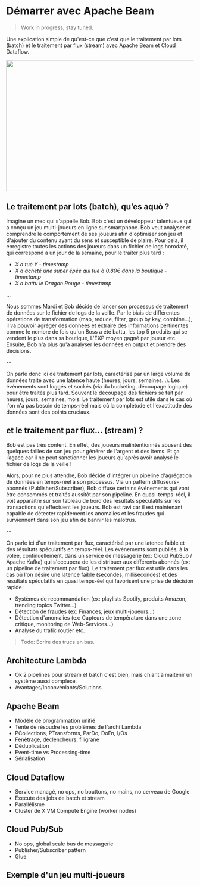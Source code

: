 # Démarrer avec Apache Beam

> Work in progress, stay tuned.

Une explication simple de qu'est-ce que c'est que le traitement par lots (batch) et le traitement par flux (stream) avec Apache Beam et Cloud Dataflow.

<p align="center">
  <img width="625" height="352" src="https://www.geek.com/wp-content/uploads/2017/10/razer-phone-top-625x352.jpg">
</p>

## Le traitement par lots (batch), qu’es aquò ?

Imagine un mec qui s'appelle Bob. Bob c'est un développeur talentueux qui a conçu un jeu multi-joueurs en ligne sur smartphone. Bob veut analyser et comprendre le comportement de ses joueurs afin d'optimiser son jeu et d'ajouter du contenu ayant du sens et susceptible de plaire. Pour cela, il enregistre toutes les actions des joueurs dans un fichier de logs horodaté, qui correspond à un jour de la semaine, pour le traiter plus tard :

* *X a tué Y - timestamp*
* *X a acheté une super épée qui tue à 0.80€ dans la boutique - timestamp*
* *X a battu le Dragon Rouge - timestamp*

...

Nous sommes Mardi et Bob décide de lancer son processus de traitement de données sur le fichier de logs de la veille. Par le biais de différentes opérations de transformation (map, reduce, filter, group by key, combine...), il va pouvoir agréger des données et extraire des informations pertinentes comme le nombre de fois qu'un Boss a été battu, les top 5 produits qui se vendent le plus dans sa boutique, L'EXP moyen gagné par joueur etc. Ensuite, Bob n'a plus qu'à analyser les données en output et prendre des décisions.

--

On parle donc ici de traitement par lots, caractérisé par un large volume de données traité avec une latence haute (heures, jours, semaines...). Les événements sont loggés et sockés (via du bucketing, découpage logique) pour être traités plus tard. Souvent le découpage des fichiers se fait par heures, jours, semaines, mois. Le traitement par lots est utile dans le cas où l'on n'a pas besoin de temps-réel mais où la complétude et l'exactitude des données sont des points cruciaux.

## et le traitement par flux... (stream) ?

Bob est pas très content. En effet, des joueurs malintentionnés abusent des quelques failles de son jeu pour générer de l'argent et des items. Et ça l’agace car il ne peut sanctionner les joueurs qu'après avoir analysé le fichier de logs de la veille ! 

Alors, pour ne plus attendre, Bob décide d'intégrer un pipeline d'agrégation de données en temps-réel à son processus. Via un pattern diffuseurs-abonnés (Publisher/Subscriber), Bob diffuse certains événements qui vont être consommés et traités aussitôt par son pipeline. En quasi-temps-réel, il voit apparaitre sur son tableau de bord des résultats spéculatifs sur les transactions qu'effectuent les joueurs. Bob est ravi car il est maintenant capable de détecter rapidement les anomalies et les fraudes qui surviennent dans son jeu afin de bannir les malotrus.

--

On parle ici d'un traitement par flux, caractérisé par une latence faible et des résultats spéculatifs en temps-réel. Les événements sont publiés, à la volée, continuellement, dans un service de messagerie (ex: Cloud PubSub / Apache Kafka) qui s'occupera de les distribuer aux différents abonnés (ex: un pipeline de traitement par flux). Le traitement par flux est utile dans les cas où l'on désire une latence faible (secondes, millisecondes) et des résultats spéculatifs en quasi temps-éel qui favorisent une prise de décision rapide :

* Systèmes de recommandation (ex: playlists Spotify, produits Amazon, trending topics Twitter...)
* Détection de fraudes (ex: Finances, jeux multi-joueurs...)
* Détection d'anomalies (ex: Capteurs de température dans une zone critique, monitoring de Web-Services...)
* Analyse du trafic routier etc.


> Todo: Ecrire des trucs en bas.

## Architecture Lambda

- Ok 2 pipelines pour stream et batch c'est bien, mais chiant à maitenir un système aussi complexe.
- Avantages/Inconvéniants/Solutions

## Apache Beam

- Modèle de programmation unifié
- Tente de résoudre les problèmes de l'archi Lambda
- PCollections, PTransforms, ParDo, DoFn, I/Os
- Fenêtrage, déclencheurs, filigrane
- Déduplication
- Event-time vs Processing-time
- Sérialisation

## Cloud Dataflow

- Service managé, no ops, no bouttons, no mains, no cerveau de Google
- Execute des jobs de batch et stream
- Parallélisme
- Cluster de X VM Compute Engine (worker nodes)

## Cloud Pub/Sub

- No ops, global scale bus de messagerie
- Publisher/Subscriber pattern
- Glue

## Exemple d'un jeu multi-joueurs


